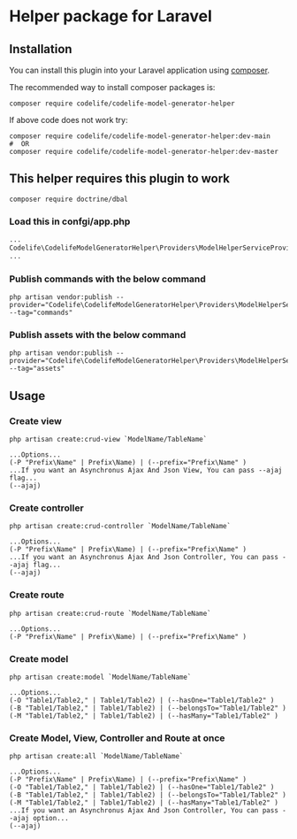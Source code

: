# Helper package for Laravel

## Installation

You can install this plugin into your Laravel application using [composer](https://getcomposer.org).

The recommended way to install composer packages is:

```shell
composer require codelife/codelife-model-generator-helper
```

If above code does not work try: 
```shell
composer require codelife/codelife-model-generator-helper:dev-main
#  OR
composer require codelife/codelife-model-generator-helper:dev-master
```

## This helper requires this plugin to work
```shell
composer require doctrine/dbal
```


### Load this in confgi/app.php

```php
...
Codelife\CodelifeModelGeneratorHelper\Providers\ModelHelperServiceProvider::class,
...
```

### Publish commands with the below command
```shell
php artisan vendor:publish --provider="Codelife\CodelifeModelGeneratorHelper\Providers\ModelHelperServiceProvider" --tag="commands"
```

### Publish assets with the below command
```shell
php artisan vendor:publish --provider="Codelife\CodelifeModelGeneratorHelper\Providers\ModelHelperServiceProvider" --tag="assets"
```

## Usage

### Create view 
```shell
php artisan create:crud-view `ModelName/TableName`

...Options...
(-P "Prefix\Name" | Prefix\Name) | (--prefix="Prefix\Name" )
...If you want an Asynchronus Ajax And Json View, You can pass --ajaj flag...
(--ajaj)
```

### Create controller 
```shell
php artisan create:crud-controller `ModelName/TableName`

...Options...
(-P "Prefix\Name" | Prefix\Name) | (--prefix="Prefix\Name" )
...If you want an Asynchronus Ajax And Json Controller, You can pass --ajaj flag...
(--ajaj)
```

### Create route 
```shell
php artisan create:crud-route `ModelName/TableName`

...Options...
(-P "Prefix\Name" | Prefix\Name) | (--prefix="Prefix\Name" )
```

### Create model 
```shell
php artisan create:model `ModelName/TableName`

...Options...
(-O "Table1/Table2," | Table1/Table2) | (--hasOne="Table1/Table2" )
(-B "Table1/Table2," | Table1/Table2) | (--belongsTo="Table1/Table2" )
(-M "Table1/Table2," | Table1/Table2) | (--hasMany="Table1/Table2" )
```

### Create Model, View, Controller and Route at once
```shell
php artisan create:all `ModelName/TableName`

...Options...
(-P "Prefix\Name" | Prefix\Name) | (--prefix="Prefix\Name" )
(-O "Table1/Table2," | Table1/Table2) | (--hasOne="Table1/Table2" )
(-B "Table1/Table2," | Table1/Table2) | (--belongsTo="Table1/Table2" )
(-M "Table1/Table2," | Table1/Table2) | (--hasMany="Table1/Table2" )
...If you want an Asynchronus Ajax And Json Controller, You can pass --ajaj option...
(--ajaj)
```
